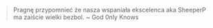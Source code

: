 > Pragnę przypomnieć że nasza wspaniała ekscelenca aka SheeperP ma zaiście wielki bezbol.
~ God 0nly Knows
